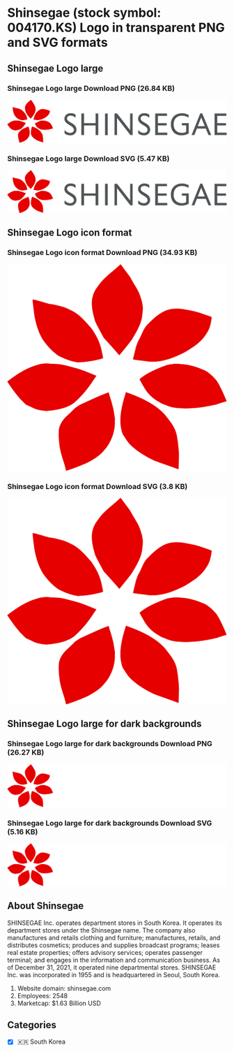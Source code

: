 # Shinsegae (stock symbol: 004170.KS) Logo in transparent PNG and SVG formats

## Shinsegae Logo large

### Shinsegae Logo large Download PNG (26.84 KB)

![Shinsegae Logo large Download PNG (26.84 KB)](/img/orig/004170.KS_BIG-b407f8a8.png)

### Shinsegae Logo large Download SVG (5.47 KB)

![Shinsegae Logo large Download SVG (5.47 KB)](/img/orig/004170.KS_BIG-9b7cf731.svg)

## Shinsegae Logo icon format

### Shinsegae Logo icon format Download PNG (34.93 KB)

![Shinsegae Logo icon format Download PNG (34.93 KB)](/img/orig/004170.KS-8deccace.png)

### Shinsegae Logo icon format Download SVG (3.8 KB)

![Shinsegae Logo icon format Download SVG (3.8 KB)](/img/orig/004170.KS-c360797a.svg)

## Shinsegae Logo large for dark backgrounds

### Shinsegae Logo large for dark backgrounds Download PNG (26.27 KB)

![Shinsegae Logo large for dark backgrounds Download PNG (26.27 KB)](/img/orig/004170.KS_BIG.D-5d64c171.png)

### Shinsegae Logo large for dark backgrounds Download SVG (5.16 KB)

![Shinsegae Logo large for dark backgrounds Download SVG (5.16 KB)](/img/orig/004170.KS_BIG.D-4ba2d50c.svg)

## About Shinsegae

SHINSEGAE Inc. operates department stores in South Korea. It operates its department stores under the Shinsegae name. The company also manufactures and retails clothing and furniture; manufactures, retails, and distributes cosmetics; produces and supplies broadcast programs; leases real estate properties; offers advisory services; operates passenger terminal; and engages in the information and communication business. As of December 31, 2021, it operated nine departmental stores. SHINSEGAE Inc. was incorporated in 1955 and is headquartered in Seoul, South Korea.

1. Website domain: shinsegae.com
2. Employees: 2548
3. Marketcap: $1.63 Billion USD


## Categories
- [x] 🇰🇷 South Korea
